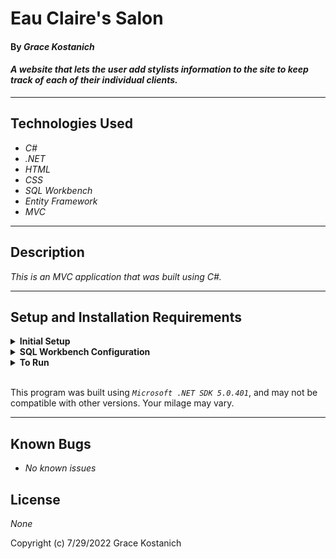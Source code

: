 # Eau Claire's Salon

#### By _**Grace Kostanich**_  

#### _A website that lets the user add stylists information to the site to keep track of each of their individual clients._  

---


## Technologies Used

* _C#_
* _.NET_
* _HTML_
* _CSS_
* _SQL Workbench_
* _Entity Framework_
* _MVC_

---
## Description

_This is an MVC application that was built using C#._

---
## Setup and Installation Requirements

<details>
<summary><strong>Initial Setup</strong></summary>
<ol>
<li>Copy the git repository url: https://github.com/User8240/Hair_Salon.git
<li>Open a shell program and navigate to your desktop.
<li>Clone the repository for this project using the "git clone" command and including the copied URL.
<li>While still in the shell program, navigate to the root directory of the project folder "HairSalon.Solution".
<li>From the root directory, navigate to the "HairSalon" directory.
<li>Move onto "SQL Workbench" instructions below to re-create database necessary to run this project.
<br>
</details>

<details>
<summary><strong>SQL Workbench Configuration</strong></summary>
<ol>
<li>Create an appsetting.json file in the "HairSalon" directory of the project*  
   <pre>HairSalon.Solution
   └── HairSalon
    └── appsetting.json</pre>
<li> Insert the following code** : <br>

<pre>{
  "ConnectionStrings": {
    "DefaultConnection": "Server=localhost;Port=3306;database=hair_salon;uid=root;pwd=[YOUR-PASSWORD-HERE];"
  }
}</pre>
<small>*note: you must include your password in the code block section labeled "YOUR-PASSWORD-HERE".</small><br>
<small>**note: if you plan to push this cloned project to a public-facing repository, remember to add the appsettings.json file to your .gitignore before doing so.</small>

<li>Once "appsettings.json" file has been created, navigate back to SQL Workbench.
<li>Import the database named "hair_salon.sql" from the root directory of the project.<br><br>
How to Import a Database:
<ol> 
  <li>Open SQL Workbench.
  <li>Navigate to "Administration" tab in SQL Workbench.
  <li>Click "Data Import/Restore".
  <li>Select the radio button "Import from Self-Contained File" and include file path to the sql file of this project you cloned to your machine.
  <li>In "Default Schema to be Imported to" click "New".
  <li>Name the schema "hair_salon" then click "OK".
  <li>Once named, switch to "Import Progress" tab and click "Start Import".
  
</details>

<details>
<summary><strong>To Run</strong></summary>
Navigate to:  
   <pre>HairSalon.Solution
   └── <strong>HairSalon</strong></pre>

Run ```$ dotnet restore``` in the console.<br>
Run ```$ dotnet run``` in the console
</details>
<br>

This program was built using *`Microsoft .NET SDK 5.0.401`*, and may not be compatible with other versions. Your milage may vary.

---
## Known Bugs

* _No known issues_

## License

_None_

Copyright (c) 7/29/2022 Grace Kostanich 